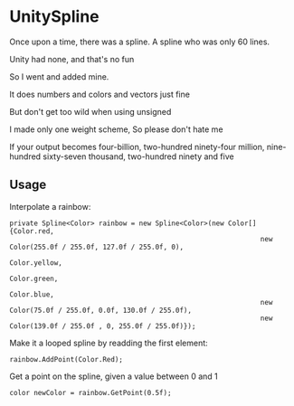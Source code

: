 # UnitySpline
 Once upon a time, there was a spline.
 A spline who was only 60 lines. 

 Unity had none, 
 and that's no fun

 So I went and added mine.

 It does numbers and colors 
 and vectors just fine

 But don't get too wild 
 when using unsigned

 I made only one weight scheme,
 So please don't hate me

 If your output becomes four-billion, two-hundred ninety-four million, nine-hundred sixty-seven thousand, two-hundred ninety
 and five


## Usage
Interpolate a rainbow: 
```
private Spline<Color> rainbow = new Spline<Color>(new Color[]{Color.red, 
                                                              new Color(255.0f / 255.0f, 127.0f / 255.0f, 0), 
                                                              Color.yellow, 
                                                              Color.green, 
                                                              Color.blue, 
                                                              new Color(75.0f / 255.0f, 0.0f, 130.0f / 255.0f),
                                                              new Color(139.0f / 255.0f , 0, 255.0f / 255.0f)});
```

Make it a looped spline by readding the first element:
```
rainbow.AddPoint(Color.Red);
```
Get a point on the spline, given a value between 0 and 1
```
color newColor = rainbow.GetPoint(0.5f);
```
